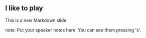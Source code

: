 ##  I like to play

This is a new Markdown slide

note:
    Put your speaker notes here.
    You can see them pressing 's'.
